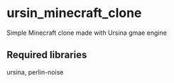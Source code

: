 # ursin_minecraft_clone

Simple Minecraft clone made with Ursina gmae engine

## Required libraries

ursina,
perlin-noise
